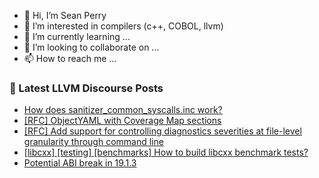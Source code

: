 - 👋 Hi, I’m Sean Perry
- 👀 I’m interested in compilers (c++, COBOL, llvm)
- 🌱 I’m currently learning ...
- 💞️ I’m looking to collaborate on ...
- 📫 How to reach me ...

<!---
s66perry/s66perry is a ✨ special ✨ repository because its `README.md` (this file) appears on your GitHub profile.
You can click the Preview link to take a look at your changes.
--->
### 📕 Latest LLVM Discourse Posts

<!-- DISCOURSE-LLVM:START -->
- [How does sanitizer_common_syscalls.inc work?](https://discourse.llvm.org/t/how-does-sanitizer-common-syscalls-inc-work/82941#post_7)
- [[RFC] ObjectYAML with Coverage Map sections](https://discourse.llvm.org/t/rfc-objectyaml-with-coverage-map-sections/82953#post_2)
- [[RFC] Add support for controlling diagnostics severities at file-level granularity through command line](https://discourse.llvm.org/t/rfc-add-support-for-controlling-diagnostics-severities-at-file-level-granularity-through-command-line/81292#post_20)
- [[libcxx] [testing] [benchmarks] How to build libcxx benchmark tests?](https://discourse.llvm.org/t/libcxx-testing-benchmarks-how-to-build-libcxx-benchmark-tests/82954#post_1)
- [Potential ABI break in 19.1.3](https://discourse.llvm.org/t/potential-abi-break-in-19-1-3/82865#post_11)
<!-- DISCOURSE-LLVM:END -->
